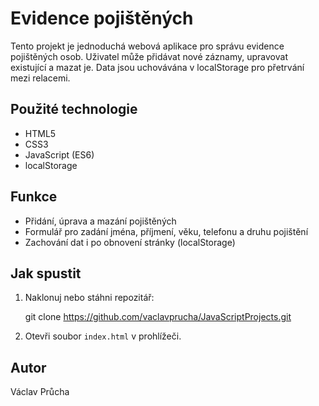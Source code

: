 # Evidence pojištěných

Tento projekt je jednoduchá webová aplikace pro správu evidence pojištěných osob. Uživatel může přidávat nové záznamy, upravovat existující a mazat je. Data jsou uchovávána v localStorage pro přetrvání mezi relacemi.

## Použité technologie

* HTML5
* CSS3
* JavaScript (ES6)
* localStorage

## Funkce

* Přidání, úprava a mazání pojištěných
* Formulář pro zadání jména, příjmení, věku, telefonu a druhu pojištění
* Zachování dat i po obnovení stránky (localStorage)

## Jak spustit

1. Naklonuj nebo stáhni repozitář:

   git clone https://github.com/vaclavprucha/JavaScriptProjects.git
   
2. Otevři soubor `index.html` v prohlížeči.

## Autor

Václav Průcha

